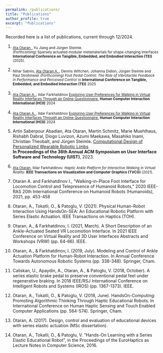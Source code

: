 ```yaml
---
permalink: /publications/
title: "Publications"
author_profile: true
excerpt: "Publications"
---
```


Recorded here is a list of publications, current through 12/2024.

1. <sub> <ins> Ata Otaran </ins>, Yu Jiang and Jürgen Steimle.</sub> \
<sub> (Forthcoming) Sparsely actuated modular metamaterials for shape-changing interfaces  </sub> \
<sub> **International Conference on Tangible, Embedded, and Embodied Interaction (TEI)** (2025). </sub>

1. <sub> Nihar Sabnis, <ins> Ata Otaran A. </ins>, Dennis Wittchen, Johanna Didion, Jürgen Steimle and Paul Strohmeier
*(Forthcoming) Foot Pedal Control: The Role of Vibrotactile Feedback in Performance and Perceived Control* \n
**International Conference on Tangible, Embedded, and Embodied Interaction (TEI)** 2025 </sub>

1. <sub> <ins> Ata Otaran A. </ins>, Ildar Farkhatdinov
[Exploring User Preferences for Walking in Virtual Reality Interfaces Through an Online Questionnaire.](https://link.springer.com/chapter/10.1007/978-3-031-61041-7_16)
**Human Computer Interaction International (HCII)** 2024 </sub>

1. <sub> <ins> Ata Otaran A. </ins>, Ildar Farkhatdinov
[Exploring User Preferences for Walking in Virtual Reality Interfaces Through an Online Questionnaire.](https://link.springer.com/chapter/10.1007/978-3-031-61041-7_16) 
**Human Computer Interaction International (HCII)** 2024 </sub>

1. Artin Saberpour Abadian, Ata Otaran, Martin Schmitz, Marie Muehlhaus, Rishabh Dabral, Diogo Luvizon, Azumi Maekawa, Masahiko Inami, Christian Theobalt, and Jürgen Steimle.
[Computational Design of Personalized Wearable Robotic Limbs](https://dl.acm.org/doi/10.1145/3586183.3606748) <br/>
**In Proceedings of the 36th Annual ACM Symposium on User Interface Software and Technology (UIST)**, 2023.


1. <sub> <ins>Ata Otaran</ins>, Ildar Farkhatdinov.
*Haptic Ankle Platform for Interactive Walking in Virtual Reality.* 
**IEEE Transactions on Visualization and Computer Graphics (TVCG)** (2021). </sub>
 
1. Otaran A. and Farkhatdinov I., "Walking-in-Place Foot Interface for Locomotion Control and Telepresence of Humanoid Robots," 2020 IEEE-RAS 20th International Conference on Humanoid Robots (Humanoids), 2021, pp. 453-458
1. Otaran, A., Tokatli, O., & Patoglu, V. (2021). Physical Human-Robot Interaction Using HandsOn-SEA: An Educational Robotic Platform with Series Elastic Actuation. IEEE Transactions on Haptics (TOH).
1. Otaran, A., & Farkhatdinov, I. (2021, March). A Short Description of an Ankle-Actuated Seated VR Locomotion Interface. In 2021 IEEE Conference on Virtual Reality and 3D User Interfaces Abstracts and Workshops (VRW) (pp. 64-66). IEEE.
1. Otaran, A., & Farkhatdinov, I. (2019, July). Modeling and Control of Ankle Actuation Platform for Human-Robot Interaction. In Annual Conference Towards Autonomous Robotic Systems (pp. 338-348). Springer, Cham.
1. Caliskan, U., Apaydin, A., Otaran, A., & Patoglu, V. (2018, October). A series elastic brake pedal to preserve conventional pedal feel under regenerative braking. In 2018 IEEE/RSJ International Conference on Intelligent Robots and Systems (IROS) (pp. 1367-1373). IEEE.
1. Otaran, A., Tokatli, O., & Patoglu, V. (2018, June). HandsOn-Computing: Promoting Algorithmic Thinking Through Haptic Educational Robots. In International Conference on Human Haptic Sensing and Touch Enabled Computer Applications (pp. 564-574). Springer, Cham.
1. Otaran, A. (2017). Design, control and evaluation of educational devices with series elastic actuation (MSc dissertation).
1. Otaran, A., Tokatli, O., & Patoglu, V. ”Hands-On Learning with a Series Elastic Educational Robot”, in the Proceedings of the EuroHaptics as Lecture Notes in Computer Science, 2016.
